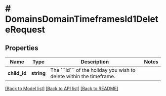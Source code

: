 # # DomainsDomainTimeframesId1DeleteRequest

## Properties

Name | Type | Description | Notes
------------ | ------------- | ------------- | -------------
**child_id** | **string** | The &#x60;&#x60;&#x60;id&#x60;&#x60;&#x60; of the holiday you wish to delete within the timeframe. |

[[Back to Model list]](../../README.md#models) [[Back to API list]](../../README.md#endpoints) [[Back to README]](../../README.md)
